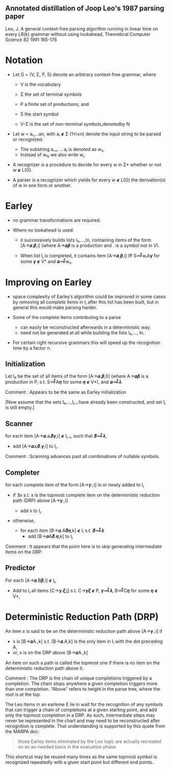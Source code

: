 ## Annotated distillation of Joop Leo's 1987 parsing paper

Leo, J. A general context-free parsing algorithm running in linear time on every
LR(k) grammar without using lookahead, Theoretical Computer Science 82 1991
165-176

# Notation

- Let G = (V, Σ, P, S) denote an arbitrary context-free grammar, where 
  - V is the vocabulary
  - Σ the set of terminal symbols
  - P a finite set of productions, and
  - S the start symbol

  - V-Σ is the set of non-terminal symbols,denotedby N

- Let w = a₁,...an, with aᵢ 𝟄 Σ (1≤i≤n) denote the input string to be parsed or
  recognized.
  - The substring aᵢ₊₁ ... aⱼ is denoted as wᵢⱼ.
  - Instead of w₀ⱼ we also write wⱼ.

- A recognizer is a procedure to decide for every w in Σ* whether or not w 𝟄 L(G).

- A parser is a recognizer which yields for every w 𝟄 L(G) the derivation(s) of
  w in one form or another.

# Earley

- no grammar transformations are required. 

- Where no lookahead is used:
  - it successively builds lists I₀,...,In, containing items of the form
    [A→𝜶.𝜷,i] (where A→𝜶𝜷 is a production and . is a symbol not in V).
    
  - When list Iⱼ is completed, it contains item [A→𝜶.𝜷,i] iff S⟹⃰wᵢA𝜸 for some 𝜸
    𝟄 V* and 𝜶⟹⃰wᵢⱼ.

# Improving on Earley

- space complexity of Earley’s algorithm could be improved in some cases by
  removing all complete items in Iⱼ after this list has been built, but in
  general this would make parsing harder.

- Some of the complete items contributing to a parse 
  - can easily be reconstructed afterwards in a deterministic way.
  - need not be generated at all while building the lists I₀,..., In. 

- For certain right recursive grammars this will speed up the recognition time
  by a factor n.

## Initialization

Let I₀ be the set of all items of the form [A→𝜶.𝜷,0] (where A→𝜶𝜷 is a production
in P, s.t. S⟹⃰A𝜼 for some 𝜼 𝟄 V*), and 𝜶⟹⃰𝝀.

Comment
: Appears to be the same as Earley initialization

[Now assume that the sets I₀,...,Iⱼ₋₁ have already been constructed, and set Iⱼ
is still empty.]

## Scanner

for each item [A→𝜶.aᵢ𝜹𝜸,i] 𝟄 Iⱼ₋₁, such that 𝜹⟹⃰𝝀, 
- add [A→𝜶aᵢ𝜹.𝜸,i] to Iⱼ.

Comment
: Scanning advances past all combinations of nullable symbols.

## Completer

for each complete item of the form [A→𝜸.,i] in or newly added to Iⱼ

- if ∃x s.t. x is the topmost complete item on the deterministic reduction path
  (DRP) above [A→𝜸.,i]
  - add x to Iⱼ.
  
- otherwise, 
  - for each item [B→𝜶.A𝜹𝜼,k] 𝟄 Iᵢ s.t. 𝜹⟹⃰𝝀
    - add [B→𝜶A𝜹.𝜼,k] to Iⱼ
      
Comment
: It appears that the point here is to skip generating intermediate items on the
  DRP.

## Predictor

For each [A→𝜶.B𝜷,i] 𝟄 Iⱼ,
- Add to Iⱼ all items [C→𝜸.𝝃,j] s.t. C→𝜸𝝃 𝟄 P, 𝜸⟹⃰𝝀, B⟹⃰C𝜼 for some 𝜼 𝟄 V*,

# Deterministic Reduction Path (DRP)

An item x is said to be on the deterministic reduction path above [A→𝜸.,i] if
- x is [B→𝜶A.,k] s.t. [B→𝜶.A,k] is the only item in Iᵢ with the dot preceding A,
- or, x is on the DRP above [B→𝜶A.,k]

An item on such a path is called the topmost one if there is no item on the
deterministic reduction path above it.

Comment
: The DRP is the chain of unique completions triggered by a completion. The
  chain stops anywhere a given completion triggers more than one completion.
  “Above” refers to height in the parse tree, where the root is at the top.

  The Leo items in an earleme E lie in wait for the recognition of any symbols
  that can trigger a chain of completions at a given starting point, and add
  only the topmost completion in a DRP. As such, intermediate steps may never be
  represented in the chart and may need to be reconstructed after recognition is
  complete.  That understanding is supported by this quote from the MARPA doc:
  
  > those Earley items eliminated by the Leo logic are actually recreated on an
  > as-needed basis in the evaluation phase

  This shortcut may be reused many times as the same topmost symbol is
  recognized repeatedly with a given start point but different end points.

<!-- Local Variables: -->
<!-- fill-column: 80 -->
<!-- End: -->

